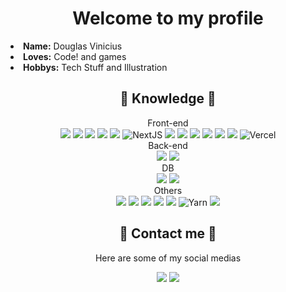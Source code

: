 <body>
<h1 align="center"> Welcome to my profile </h1>


<div>

<li>
<b>Name:</b> Douglas Vinicius</li>
<li>
<b>Loves:</b> Code! and games
</li>
<li>
<b>Hobbys:</b> Tech Stuff and Illustration 
</li>
</div>

<h2 align="center"> 📇 Knowledge 📇 </h2>
<div>
<p align="center"> 
Front-end
  <br/>
<img src="https://img.shields.io/badge/html5%20-%23E34F26.svg?&style=for-the-badge&logo=html5&logoColor=white"/>
  <img src="https://img.shields.io/badge/css3%20-%231572B6.svg?&style=for-the-badge&logo=css3&logoColor=white"/> 
  <img src="https://img.shields.io/badge/javascript%20-%23323330.svg?&style=for-the-badge&logo=javascript&logoColor=%23F7DF1E"/>   
  <img src="https://img.shields.io/badge/typescript-%23007ACC.svg?style=for-the-badge&logo=typescript&logoColor=white"/>
  <img src="https://img.shields.io/badge/React-20232A?style=for-the-badge&logo=react&logoColor=61DAFB" />
  <img src="https://img.shields.io/badge/Next-black?style=for-the-badge&logo=next.js&logoColor=white" alt="NextJS"/>
  <img src="https://img.shields.io/badge/Bootstrap-563D7C?style=for-the-badge&logo=bootstrap&logoColor=white"/>
 <img src="https://img.shields.io/badge/SASS-hotpink.svg?style=for-the-badge&logo=SASS&logoColor=white"/>
<img src="https://img.shields.io/badge/styled--components-DB7093?style=for-the-badge&logo=styled-components&logoColor=white"/> 
 <img src="https://img.shields.io/badge/MUI-%230081CB.svg?style=for-the-badge&logo=mui&logoColor=white"/>
 <img src="https://img.shields.io/badge/chakra-%234ED1C5.svg?style=for-the-badge&logo=chakraui&logoColor=white"/> 
 <img src="https://img.shields.io/badge/tailwindcss-%2338B2AC.svg?style=for-the-badge&logo=tailwind-css&logoColor=white"/> 
  <img src="https://img.shields.io/badge/vercel-%23000000.svg?style=for-the-badge&logo=vercel&logoColor=white" alt="Vercel"/>
  <br/>
 Back-end
   <br/>
  <img src="https://img.shields.io/badge/node.js%20-%2343853D.svg?&style=for-the-badge&logo=node.js&logoColor=white"/>
  <img src="https://img.shields.io/badge/lua-%232C2D72.svg?style=for-the-badge&logo=lua&logoColor=white"/>
    <br/>
 DB
   <br/>
  <img src="https://img.shields.io/badge/mysql-%2300f.svg?style=for-the-badge&logo=mysql&logoColor=white"/>
  <img src="https://img.shields.io/badge/firebase-%23039BE5.svg?style=for-the-badge&logo=firebase"/>
    <br/>
 Others
   <br/>
  <img src="https://img.shields.io/badge/git-%23F05033.svg?style=for-the-badge&logo=git&logoColor=white"/>
  <img src="https://img.shields.io/badge/apache-%23D42029.svg?style=for-the-badge&logo=apache&logoColor=white"/>
  <img src="https://img.shields.io/badge/jira-%230A0FFF.svg?style=for-the-badge&logo=jira&logoColor=white"/>
  <img src="https://img.shields.io/badge/Linux-FCC624?style=for-the-badge&logo=linux&logoColor=black"/>
  <img src="https://img.shields.io/badge/Windows-0078D6?style=for-the-badge&logo=windows&logoColor=white"/>
  <img src="https://img.shields.io/badge/yarn-%232C8EBB.svg?style=for-the-badge&logo=yarn&logoColor=white" alt="Yarn"/>
  <img src="https://img.shields.io/badge/NPM-%23000000.svg?style=for-the-badge&logo=npm&logoColor=white" />

</p> 
    
<h2 align="center">📝  Contact me  📝</h2>
<div align="center">
<p align="center">Here are some of my social medias</p>
  <a  href = "mailto:douglasviniciusenator@gmail.com"><img src="https://img.shields.io/badge/-Gmail-%23333?style=for-the-badge&logo=gmail&logoColor=white" target="_blank"></a>
  <a href="https://www.linkedin.com/in/douglasvinicius1" target="_blank"><img src="https://img.shields.io/badge/-LinkedIn-%230077B5?style=for-the-badge&logo=linkedin&logoColor=white" target="_blank"></a> 
  </div>
</div>


</body>
